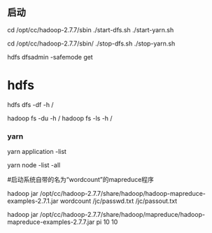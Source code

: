 

## 启动


cd /opt/cc/hadoop-2.7.7/sbin
./start-dfs.sh 
./start-yarn.sh


cd /opt/cc/hadoop-2.7.7/sbin/
./stop-dfs.sh
./stop-yarn.sh


hdfs dfsadmin -safemode get


# hdfs

hdfs dfs -df -h /


hadoop fs -du -h /
hadoop fs -ls -h /


### yarn

yarn application -list

yarn node -list -all



#启动系统自带的名为“wordcount”的mapreduce程序

hadoop jar /opt/cc/hadoop-2.7.7/share/hadoop/hadoop-mapreduce-examples-2.7.1.jar 
    wordcount /jc/passwd.txt /jc/passout.txt

hadoop jar /opt/cc/hadoop-2.7.7/share/hadoop/mapreduce/hadoop-mapreduce-examples-2.7.7.jar 
    pi 10 10



###

